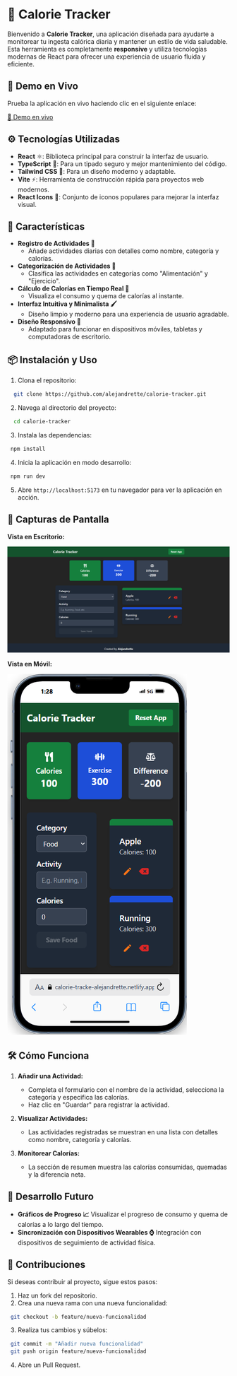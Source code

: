 # 🥗 Calorie Tracker

Bienvenido a **Calorie Tracker**, una aplicación diseñada para ayudarte a monitorear tu ingesta calórica diaria y mantener un estilo de vida saludable. Esta herramienta es completamente **responsive** y utiliza tecnologías modernas de React para ofrecer una experiencia de usuario fluida y eficiente.

## 🚀 Demo en Vivo

Prueba la aplicación en vivo haciendo clic en el siguiente enlace:

[🔗 Demo en vivo](https://calorie-tracke-alejandrette.netlify.app/)

## ⚙️ Tecnologías Utilizadas

- **React** ⚛️: Biblioteca principal para construir la interfaz de usuario.
- **TypeScript** 📜: Para un tipado seguro y mejor mantenimiento del código.
- **Tailwind CSS** 🎨: Para un diseño moderno y adaptable.
- **Vite** ⚡: Herramienta de construcción rápida para proyectos web modernos.
- **React Icons** 🎯: Conjunto de iconos populares para mejorar la interfaz visual.

## 🌟 Características

- **Registro de Actividades 📝**  
  - Añade actividades diarias con detalles como nombre, categoría y calorías.
- **Categorización de Actividades 📂**  
  - Clasifica las actividades en categorías como "Alimentación" y "Ejercicio".
- **Cálculo de Calorías en Tiempo Real 🔄**  
  - Visualiza el consumo y quema de calorías al instante.
- **Interfaz Intuitiva y Minimalista 🖌️**  
  - Diseño limpio y moderno para una experiencia de usuario agradable.
- **Diseño Responsivo 📱**  
  - Adaptado para funcionar en dispositivos móviles, tabletas y computadoras de escritorio.

## 📦 Instalación y Uso

1. Clona el repositorio:  

```bash
  git clone https://github.com/alejandrette/calorie-tracker.git
```

2. Navega al directorio del proyecto:  

  ```bash
    cd calorie-tracker
  ```

3. Instala las dependencias:  

  ```bash
   npm install
  ```

4. Inicia la aplicación en modo desarrollo:  

  ```bash
   npm run dev
  ```

5. Abre `http://localhost:5173` en tu navegador para ver la aplicación en acción.

## 📱 Capturas de Pantalla

**Vista en Escritorio:**

![alt text](image-1.png)

**Vista en Móvil:**

![alt text](image-2.png)

## 🛠️ Cómo Funciona

1. **Añadir una Actividad:**  
   - Completa el formulario con el nombre de la actividad, selecciona la categoría y especifica las calorías.  
   - Haz clic en "Guardar" para registrar la actividad.

2. **Visualizar Actividades:**  
   - Las actividades registradas se muestran en una lista con detalles como nombre, categoría y calorías.

3. **Monitorear Calorías:**  
   - La sección de resumen muestra las calorías consumidas, quemadas y la diferencia neta.

## 🚀 Desarrollo Futuro

- **Gráficos de Progreso 📈** Visualizar el progreso de consumo y quema de calorías a lo largo del tiempo.
- **Sincronización con Dispositivos Wearables ⌚** Integración con dispositivos de seguimiento de actividad física.

## 👥 Contribuciones

Si deseas contribuir al proyecto, sigue estos pasos:

1. Haz un fork del repositorio.
2. Crea una nueva rama con una nueva funcionalidad:  

  ```bash
   git checkout -b feature/nueva-funcionalidad
  ```

3. Realiza tus cambios y súbelos:  

  ```bash
   git commit -m "Añadir nueva funcionalidad"
   git push origin feature/nueva-funcionalidad
  ```

4. Abre un Pull Request.
